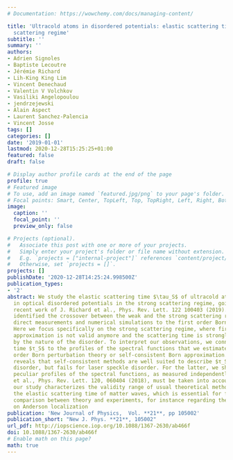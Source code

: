 ```yaml
---
# Documentation: https://wowchemy.com/docs/managing-content/

title: 'Ultracold atoms in disordered potentials: elastic scattering time in the strong
  scattering regime'
subtitle: ''
summary: ''
authors:
- Adrien Signoles
- Baptiste Lecoutre
- Jérémie Richard
- Lih-King King Lim
- Vincent Denechaud
- Valentin V Volchkov
- Vasiliki Angelopoulou
- jendrzejewski
- Alain Aspect
- Laurent Sanchez-Palencia
- Vincent Josse
tags: []
categories: []
date: '2019-01-01'
lastmod: 2020-12-28T15:25:25+01:00
featured: false
draft: false

# Display author profile cards at the end of the page
profile: true
# Featured image
# To use, add an image named `featured.jpg/png` to your page's folder.
# Focal points: Smart, Center, TopLeft, Top, TopRight, Left, Right, BottomLeft, Bottom, BottomRight.
image:
  caption: ''
  focal_point: ''
  preview_only: false

# Projects (optional).
#   Associate this post with one or more of your projects.
#   Simply enter your project's folder or file name without extension.
#   E.g. `projects = ["internal-project"]` references `content/project/deep-learning/index.md`.
#   Otherwise, set `projects = []`.
projects: []
publishDate: '2020-12-28T14:25:24.998500Z'
publication_types:
- '2'
abstract: We study the elastic scattering time $\tau_S$ of ultracold atoms propagating
  in optical disordered potentials in the strong scattering regime, going beyond the
  recent work of J. Richard et al., Phys. Rev. Lett. 122 100403 (2019). There, we
  identified the crossover between the weak and the strong scattering regimes by comparing
  direct measurements and numerical simulations to the first order Born approximation.
  Here we focus specifically on the strong scattering regime, where first order Born
  approximation is not valid anymore and the scattering time is strongly influenced
  by the nature of the disorder. To interpret our observations, we connect the scattering
  time $τ_S$ to the profiles of the spectral functions that we estimate using higher
  order Born perturbation theory or self-consistent Born approximation. The comparison
  reveals that self-consistent methods are well suited to describe $τ_S$ for Gaussian-distributed
  disorder, but fails for laser speckle disorder. For the latter, we show that the
  peculiar profiles of the spectral functions, as measured independently in V. Volchkov
  et al., Phys. Rev. Lett. 120, 060404 (2018), must be taken into account. Altogether
  our study characterizes the validity range of usual theoretical methods to predict
  the elastic scattering time of matter waves, which is essential for future close
  comparison between theory and experiments, for instance regarding the ongoing studies
  on Anderson localization
publication: 'New Journal of Physics,  Vol. **21**, pp 105002'
publication_short: "New J. Phys. **21**, 105002"
url_pdf: http://iopscience.iop.org/10.1088/1367-2630/ab466f
doi: 10.1088/1367-2630/ab466f
# Enable math on this page?
math: true
---
```

